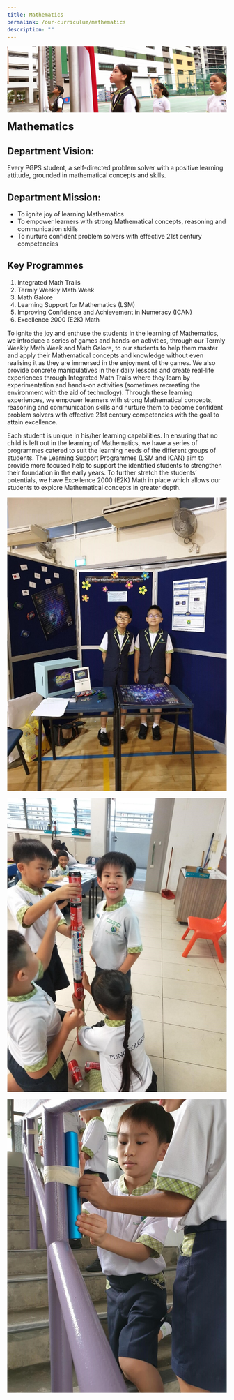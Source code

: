 ```yaml
---
title: Mathematics
permalink: /our-curriculum/mathematics
description: ""
---
```

![](/images/sub-banner.jpg)

**<font size=5>Mathematics</font>**

Department Vision:
------------------

Every PGPS student, a self-directed problem solver with a positive learning attitude, grounded in mathematical concepts and skills.

Department Mission:
-------------------

*   To ignite joy of learning Mathematics
*   To empower learners with strong Mathematical concepts, reasoning and communication skills
*   To nurture confident problem solvers with effective 21st century competencies

Key Programmes
--------------

1.  Integrated Math Trails
2.  Termly Weekly Math Week
3.  Math Galore
4.  Learning Support for Mathematics (LSM)
5.  Improving Confidence and Achievement in Numeracy (ICAN)
6.  Excellence 2000 (E2K) Math

  

To ignite the joy and enthuse the students in the learning of Mathematics, we introduce a series of games and hands-on activities, through our Termly Weekly Math Week and Math Galore, to our students to help them master and apply their Mathematical concepts and knowledge without even realising it as they are immersed in the enjoyment of the games. We also provide concrete manipulatives in their daily lessons and create real-life experiences through Integrated Math Trails where they learn by experimentation and hands-on activities (sometimes recreating the environment with the aid of technology). Through these learning experiences, we empower learners with strong Mathematical concepts, reasoning and communication skills and nurture them to become confident problem solvers with effective 21st century competencies with the goal to attain excellence.

  

Each student is unique in his/her learning capabilities. In ensuring that no child is left out in the learning of Mathematics, we have a series of programmes catered to suit the learning needs of the different groups of students. The Learning Support Programmes (LSM and ICAN) aim to provide more focused help to support the identified students to strengthen their foundation in the early years. To further stretch the students’ potentials, we have Excellence 2000 (E2K) Math in place which allows our students to explore Mathematical concepts in greater depth.

![](/images/Our%20Curriculum/Math%201.jpg)

![](/images/Our%20Curriculum/Math%202.jpg)

![](/images/Our%20Curriculum/Math%203.jpg)